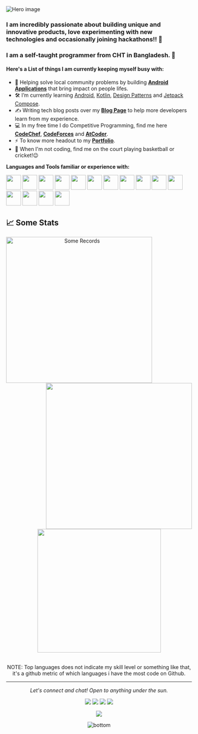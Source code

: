 
<!--
**sarbanandabhikkhu/sarbanandabhikkhu** is a ✨ _special_ ✨ repository because its `README.md` (this file) appears on your GitHub profile.-->
<img src="https://github.com/sarbanandabhikkhu/sarbanandabhikkhu/raw/master/resources/gitInto.jpg" alt="Hero image">

### I am incredibly passionate about building unique and innovative products, love experimenting with new technologies and occasionally joining hackathons!! 👋
### I am a self-taught programmer from CHT in Bangladesh. 🔭
#### Here's a List of things I am currently keeping myself busy with:
- 🌱 Helping solve local community problems by building <ins>**Android Applications**</ins> that bring impact on people lifes.
- 🛠  I’m currently learning <ins>Android</ins>, <ins>Kotlin</ins>, <ins>Design Patterns</ins> and <ins>Jetpack Compose</ins>.
- ✍️ Writing tech blog posts over my **[Blog Page](http://sammapanna.blogspot.com/)** to help more developers learn from my experience.
- 💻 In my free time I do Competitive Programming, find me here **[CodeChef](https://www.codechef.com/users/atul_iltwats)**, **[CodeForces](https://codeforces.com/profile/Special_octo20)** and **[AtCoder](https://atcoder.jp/users/Special_octo20)**.
- ⚡ To know more headout to my **[Portfolio](http://sarbanandabhikkhu.github.io/)**.
- 👯 When I'm not coding, find me on the court playing basketball or cricket!😉<br>

**Languages and Tools familiar or experience with:**  

<code><img height="40" src="https://cdn.jsdelivr.net/gh/devicons/devicon/icons/cplusplus/cplusplus-original.svg"></code> 
<code><img height="40" src="https://cdn.jsdelivr.net/gh/devicons/devicon/icons/java/java-original.svg"></code>
<code><img height="40" src="https://cdn.jsdelivr.net/gh/devicons/devicon/icons/android/android-original.svg" /></code>
<code><img height="40" src="https://cdn.jsdelivr.net/gh/devicons/devicon/icons/kotlin/kotlin-original.svg"></code> 
<code><img height="40" src="https://cdn.jsdelivr.net/gh/devicons/devicon/icons/firebase/firebase-plain.svg"></code> 
<code><img height="40" src="https://cdn.jsdelivr.net/gh/devicons/devicon/icons/linux/linux-original.svg"></code> 
<code><img height="40" src="https://cdn.jsdelivr.net/gh/devicons/devicon/icons/mysql/mysql-original.svg"></code>
<code><img height="40" src="https://cdn.jsdelivr.net/gh/devicons/devicon/icons/javascript/javascript-original.svg"></code>
<code><img height="40" src="https://cdn.jsdelivr.net/gh/devicons/devicon/icons/git/git-original.svg"></code>
<code><img height="40" src="https://cdn.jsdelivr.net/gh/devicons/devicon/icons/markdown/markdown-original.svg"></code>
<code><img height="40" src="https://cdn.jsdelivr.net/gh/devicons/devicon/icons/mongodb/mongodb-original.svg"></code>
<code><img height="40" src="https://cdn.jsdelivr.net/gh/devicons/devicon/icons/html5/html5-original.svg"></code>
<code><img height="40" src="https://cdn.jsdelivr.net/gh/devicons/devicon/icons/jira/jira-original.svg"></code>
<code><img height="40" src="https://cdn.jsdelivr.net/gh/devicons/devicon/icons/azure/azure-original.svg"></code>
<code><img height="40" src="https://cdn.jsdelivr.net/gh/devicons/devicon/icons/gradle/gradle-plain.svg"></code>


## 📈 Some Stats

<div align="center">
  <div align="center">
    <a href="https://github.com/denvercoder1/github-readme-streak-stats" title="Go to Source">
      <img
        align="left"
        width="396"
        src="https://github-readme-streak-stats.herokuapp.com/?user=iltwats&theme=react&border=61dafb&hide_border=true"
        alt="Some Records"
      />
    </a>
    <a href="https://github.com/anuraghazra/github-readme-stats" title="Go to Source">
      <img
        align="right"
        width="396"
        src="https://github-readme-stats.vercel.app/api?username=iltwats&show_icons=true&theme=react&border_color=61dafb&hide_border=true&include_all_commits=true&count_private=true"
      />
    </a>
  </div>
  <br /><br /><br /><br /><br /><br /><br /><br />
  <div align="center" title="Go to Source">
    <a href="https://github.com/anuraghazra/github-readme-stats">
      <img
        width="335"
        align="center"
        src="https://github-readme-stats.vercel.app/api/top-langs/?username=iltwats&text_color=ffffff&icon_color=61dafb&bg_color=20232a&langs_count=8&layout=compact&border_color=61dafb&hide_border=true&hide=Jupyter Notebook,CSS,Makefile,Dockerfile,HTML"
      />
    </a>
  </div>
  <br />
<p>NOTE: Top languages does not indicate my skill level or something like that, it's a github metric of which languages i have the most code on Github.</p>
<hr>
<p align="center">
   <i>Let's connect and chat! Open to anything under the sun.</i>
  <p align="center">
    <a href="https://twitter.com/sarbanandabhikkhu" alt="Twitter"><img src="https://raw.githubusercontent.com/jayehernandez/jayehernandez/3f5402efef9a0ae89211a6e04609558e862ca616/readme/twitter-fill.svg"></a>
    <a href="https://www.linkedin.com/in/sarbanandabhikkhu/" alt="Linkedin"><img src="https://raw.githubusercontent.com/jayehernandez/jayehernandez/3f5402efef9a0ae89211a6e04609558e862ca616/readme/linkedin-fill.svg"></a>
    <a href="mailto:sarbanandabhikkhu@gmail.com" alt="Contact me"><img src="https://raw.githubusercontent.com/jayehernandez/jayehernandez/3f5402efef9a0ae89211a6e04609558e862ca616/readme/mail-fill.svg"></a>
    <a href="https://sarbanandabhikkhu.github.io/" alt="My site"><img src="https://raw.githubusercontent.com/jayehernandez/jayehernandez/3f5402efef9a0ae89211a6e04609558e862ca616/readme/external-link-line.svg"></a>
  </p>
  <p align="center">  
     <img align="center" src="https://visitor-badge.laobi.icu/badge?page_id=Iltwats.visitor-badge"> 
  </p>
</p>

<img src="https://raw.githubusercontent.com/jayehernandez/jayehernandez/dcd7447c179f5a1131590b6ccba2223e879ab655/readme/bottom.svg" alt="bottom">
<!--
- 🔭 I’m currently working on 
- 👯 I’m looking to collaborate on ...
- 🤔 I’m looking for help with ...
- 💬 Ask me about .
- 📫 How to reach me: ...
- ⚡ Fun fact: ....
-->
<!-- <a href="https://github.com/anuraghazra/github-readme-stats">
  <img align="center" src="https://github-readme-stats.vercel.app/api/top-langs/?username=Iltwats&layout=compact&theme=radical&langs_count=10&card_width=300&hide=Makefile" />
</a>
<a href="https://github.com/anuraghazra/github-readme-stats">
  <img align="center" src="https://github-readme-stats.vercel.app/api?username=Iltwats&count_private=true&show_icons=true&theme=radical&line_height=27&v=5&include_all_commits=true" alt="Atul's github stats" />
</a> -->
